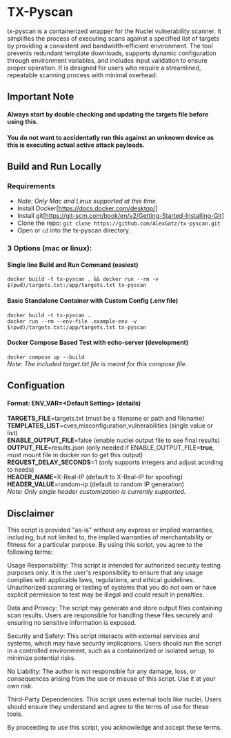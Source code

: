 # TX-Pyscan

tx-pyscan is a containerized wrapper for the Nuclei vulnerability scanner. It simplifies the process of executing scans against a specified list of targets by providing a consistent and bandwidth-efficient environment. The tool prevents redundant template downloads, supports dynamic configuration through environment variables, and includes input validation to ensure proper operation. It is designed for users who require a streamlined, repeatable scanning process with minimal overhead.

## Important Note
#### <strong>Always start by double checking and updating the targets file before using this.</strong>
#### <strong>You do not want to accidentatly run this against an unknown device as this is executing actual active attack payloads.</strong>

## Build and Run Locally
### Requirements
- *Note: Only Mac and Linux supported at this time.*
- Install Docker[https://docs.docker.com/desktop/]
- Install git[https://git-scm.com/book/en/v2/Getting-Started-Installing-Git]
- Clone the repo: `git clone https://github.com/AlexGatz/tx-pyscan.git`
- Open or `cd` into the tx-pyscan directory.

### 3 Options (mac or linux):
#### Single line Build and Run Command (easiest)
`docker build -t tx-pyscan . && docker run --rm -v $(pwd)/targets.txt:/app/targets.txt tx-pyscan`

#### Basic Standalone Container with Custom Config (.env file)
`docker build -t tx-pyscan .`\
`docker run --rm --env-file .example-env -v $(pwd)/targets.txt:/app/targets.txt tx-pyscan`

#### Docker Compose Based Test with echo-server (development)
`docker compose up --build`\
*Note: The included target.txt file is meant for this compose file.*

## Configuation
#### Format: ENV_VAR=\<Default Setting> (details)
__TARGETS_FILE__=targets.txt (must be a filename or path and filename)\
__TEMPLATES_LIST__=cves,misconfiguration,vulnerabilities (single value or list)\
__ENABLE_OUTPUT_FILE__=false (enable nuclei output file to see final results)\
__OUTPUT_FILE__=results.json (only needed if ENABLE_OUTPUT_FILE=__true__, must mount file in docker run to get this output)\
__REQUEST_DELAY_SECONDS__=1 (only supports integers and adjust acording to needs)\
__HEADER_NAME__=X-Real-IP (default to X-Real-IP for spoofing)\
__HEADER_VALUE__=random-ip (default to random IP generation)\
*Note: Only single header customization is currently supported.*

## Disclaimer
This script is provided "as-is" without any express or implied warranties, including, but not limited to, the implied warranties of merchantability or fitness for a particular purpose. By using this script, you agree to the following terms:

Usage Responsibility:
    This script is intended for authorized security testing purposes only.
    It is the user's responsibility to ensure that any usage complies with applicable laws, regulations, and ethical guidelines.
    Unauthorized scanning or testing of systems that you do not own or have explicit permission to test may be illegal and could result in penalties.

Data and Privacy:
    The script may generate and store output files containing scan results. Users are responsible for handling these files securely and ensuring no sensitive information is exposed.

Security and Safety:
    This script interacts with external services and systems, which may have security implications. Users should run the script in a controlled environment, such as a containerized or isolated setup, to minimize potential risks.

No Liability:
    The author is not responsible for any damage, loss, or consequences arising from the use or misuse of this script. Use it at your own risk.

Third-Party Dependencies:
    This script uses external tools like nuclei. Users should ensure they understand and agree to the terms of use for these tools.

By proceeding to use this script, you acknowledge and accept these terms.